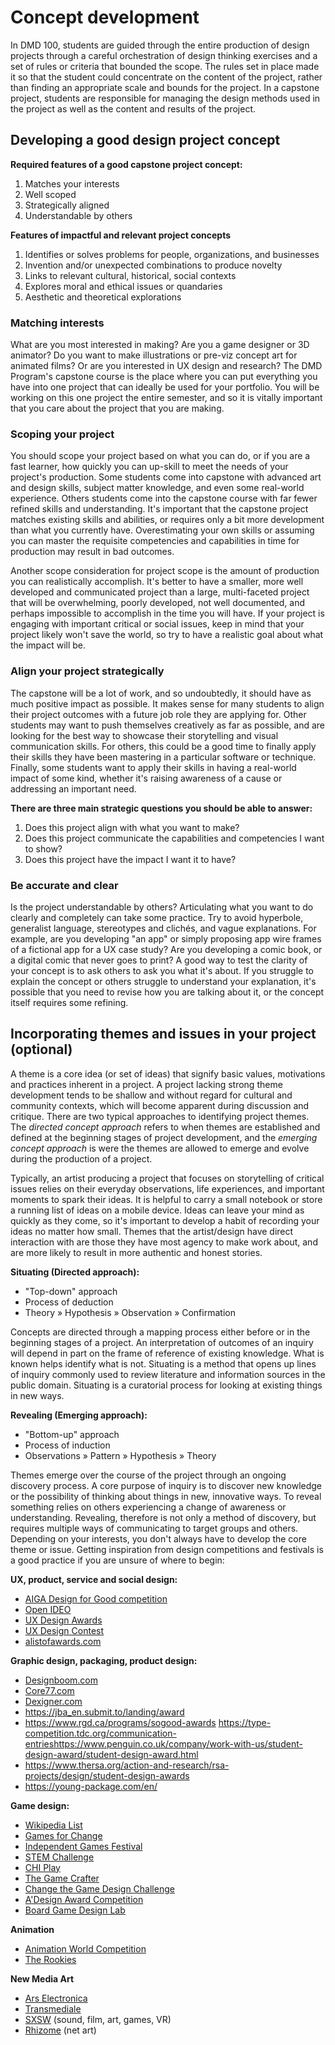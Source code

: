 # Concept development

In DMD 100, students are guided through the entire production of design projects through a careful orchestration of design thinking exercises and a set of rules or criteria that bounded the scope. The rules set in place made it so that the student could concentrate on the content of the project, rather than finding an appropriate scale and bounds for the project. In a capstone project, students are responsible for managing the design methods used in the project as well as the content and results of the project.

## Developing a good design project concept

**Required features of a good capstone project concept:**

1. Matches your interests
2. Well scoped
3. Strategically aligned
4. Understandable by others

**Features of impactful and relevant project concepts**

1. Identifies or solves problems for people, organizations, and businesses
2. Invention and/or unexpected combinations to produce novelty
3. Links to relevant cultural, historical, social contexts
4. Explores moral and ethical issues or quandaries
5. Aesthetic and theoretical explorations

### Matching interests

What are you most interested in making? Are you a game designer or 3D animator? Do you want to make illustrations or pre-viz concept art for animated films? Or are you interested in UX design and research? The DMD Program's capstone course is the place where you can put everything you have into one project that can ideally be used for your portfolio. You will be working on this one project the entire semester, and so it is vitally important that you care about the project that you are making.

### Scoping your project

You should scope your project based on what you can do, or if you are a fast learner, how quickly you can up-skill to meet the needs of your project's production. Some students come into capstone with advanced art and design skills, subject matter knowledge, and even some real-world experience. Others students come into the capstone course with far fewer refined skills and understanding. It's important that the capstone project matches existing skills and abilities, or requires only a bit more development than what you currently have. Overestimating your own skills or assuming you can master the requisite competencies and capabilities in time for production may result in bad outcomes.

Another scope consideration for project scope is the amount of production you can realistically accomplish. It's better to have a smaller, more well developed and communicated project than a large, multi-faceted project that will be overwhelming, poorly developed, not well documented, and perhaps impossible to accomplish in the time you will have. If your project is engaging with important critical or social issues, keep in mind that your project likely won't save the world, so try to have a realistic goal about what the impact will be.

### Align your project strategically

The capstone will be a lot of work, and so undoubtedly, it should have as much positive impact as possible. It makes sense for many students to align their project outcomes with a future job role they are applying for. Other students may want to push themselves creatively as far as possible, and are looking for the best way to showcase their storytelling and visual communication skills. For others, this could be a good time to finally apply their skills they have been mastering in a particular software or technique. Finally, some students want to apply their skills in having a real-world impact of some kind, whether it's raising awareness of a cause or addressing an important need.

**There are three main strategic questions you should be able to answer:**

1. Does this project align with what you want to make?
2. Does this project communicate the capabilities and competencies I want to show?
3. Does this project have the impact I want it to have?

### Be accurate and clear

Is the project understandable by others? Articulating what you want to do clearly and completely can take some practice. Try to avoid hyperbole, generalist language, stereotypes and clichés, and vague explanations. For example, are you developing "an app" or simply proposing app wire frames of a fictional app for a UX case study? Are you developing a comic book, or a digital comic that never goes to print? A good way to test the clarity of your concept is to ask others to ask you what it's about. If you struggle to explain the concept or others struggle to understand your explanation, it's possible that you need to revise how you are talking about it, or the concept itself requires some refining.

## Incorporating themes and issues in your project (optional)

A theme is a core idea \(or set of ideas\) that signify basic values, motivations and practices inherent in a project. A project lacking strong theme development tends to be shallow and without regard for cultural and community contexts, which will become apparent during discussion and critique. There are two typical approaches to identifying project themes. The _directed concept approach_ refers to when themes are established and defined at the beginning stages of project development, and the _emerging concept approach_ is were the themes are allowed to emerge and evolve during the production of a project.

Typically, an artist producing a project that focuses on storytelling of critical issues relies on their everyday observations, life experiences, and important moments to spark their ideas. It is helpful to carry a small notebook or store a running list of ideas on a mobile device. Ideas can leave your mind as quickly as they come, so it's important to develop a habit of recording your ideas no matter how small. Themes that the artist/design have direct interaction with are those they have most agency to make work about, and are more likely to result in more authentic and honest stories.

**Situating \(Directed approach\):**

* "Top-down" approach
* Process of deduction
* Theory » Hypothesis » Observation » Confirmation

Concepts are directed through a mapping process either before or in the beginning stages of a project. An interpretation of outcomes of an inquiry will depend in part on the frame of reference of existing knowledge. What is known helps identify what is not. Situating is a method that opens up lines of inquiry commonly used to review literature and information sources in the public domain. Situating is a curatorial process for looking at existing things in new ways.

**Revealing \(Emerging approach\):**

* "Bottom-up" approach
* Process of induction
* Observations » Pattern » Hypothesis » Theory

Themes emerge over the course of the project through an ongoing discovery process. A core purpose of inquiry is to discover new knowledge or the possibility of thinking about things in new, innovative ways. To reveal something relies on others experiencing a change of awareness or understanding. Revealing, therefore is not only a method of discovery, but requires multiple ways of communicating to target groups and others. Depending on your interests, you don't always have to develop the core theme or issue. Getting inspiration from design competitions and festivals is a good practice if you are unsure of where to begin:

**UX, product, service and social design:**

* [AIGA Design for Good competition](https://www.aiga.org/design-for-good)
* [Open IDEO](https://www.openideo.com/)
* [UX Design Awards](https://ux-design-awards.com/en/)
* [UX Design Contest](https://uxdesigncontest.com/)
* [alistofawards.com](https://www.alistofawards.com/best-student-awards-competitions)

**Graphic design, packaging, product design:**

* [Designboom.com](https://www.designboom.com/competitions/all/)
* [Core77.com](https://core77.com)
* [Dexigner.com](https://www.dexigner.com/design-competitions)
* https://jba_en.submit.to/landing/award
* https://www.rgd.ca/programs/sogood-awards
https://type-competition.tdc.org/communication-entrieshttps://www.penguin.co.uk/company/work-with-us/student-design-award/student-design-award.html
* https://www.thersa.org/action-and-research/rsa-projects/design/student-design-awards
* https://young-package.com/en/

**Game design:**

* [Wikipedia List](https://en.wikipedia.org/wiki/Category:Video_game_development_competitions)
* [Games for Change](http://www.gamesforchange.org/studentchallenge/)
* [Independent Games Festival](http://www.igf.com/submit-your-game)
* [STEM Challenge](https://stemchallenge.org/)
* [CHI Play](https://chiplay.acm.org/2019/competition/)
* [The Game Crafter](https://www.thegamecrafter.com/contests)
* [Change the Game Design Challenge](https://play.google.com/about/changethegame/designchallenge2019/)
* [A'Design Award Competition](https://competition.adesignaward.com/competitions/videogame.html)
* [Board Game Design Lab](http://www.boardgamedesignlab.com/contest/)

**Animation**

* [Animation World Competition](https://www.awn.com/events/contests)
* [The Rookies](https://www.therookies.co/contests)

**New Media Art**

* [Ars Electronica](https://ars.electronica.art/news/en/)
* [Transmediale](https://transmediale.de/)
* [SXSW](https://www.sxsw.com/) \(sound, film, art, games, VR\)
* [Rhizome](https://rhizome.org/) \(net art\)